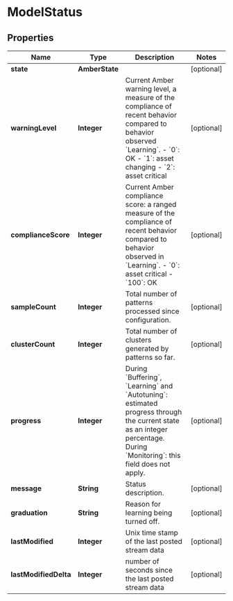 

# ModelStatus


## Properties

| Name | Type | Description | Notes |
|------------ | ------------- | ------------- | -------------|
|**state** | **AmberState** |  |  [optional] |
|**warningLevel** | **Integer** | Current Amber warning level, a measure of the compliance of recent behavior compared to behavior observed &#x60;Learning&#x60;.  - &#x60;0&#x60;: OK - &#x60;1&#x60;: asset changing - &#x60;2&#x60;: asset critical |  [optional] |
|**complianceScore** | **Integer** | Current Amber compliance score: a ranged measure of the compliance of recent behavior compared to behavior observed in &#x60;Learning&#x60;. - &#x60;0&#x60;: asset critical - &#x60;100&#x60;: OK |  [optional] |
|**sampleCount** | **Integer** | Total number of patterns processed since configuration. |  [optional] |
|**clusterCount** | **Integer** | Total number of clusters generated by patterns so far. |  [optional] |
|**progress** | **Integer** | During &#x60;Buffering&#x60;, &#x60;Learning&#x60; and &#x60;Autotuning&#x60;: estimated progress through the current state as an integer percentage.  During &#x60;Monitoring&#x60;: this field does not apply. |  [optional] |
|**message** | **String** | Status description. |  [optional] |
|**graduation** | **String** | Reason for learning being turned off. |  [optional] |
|**lastModified** | **Integer** | Unix time stamp of the last posted stream data |  [optional] |
|**lastModifiedDelta** | **Integer** | number of seconds since the last posted stream data |  [optional] |



